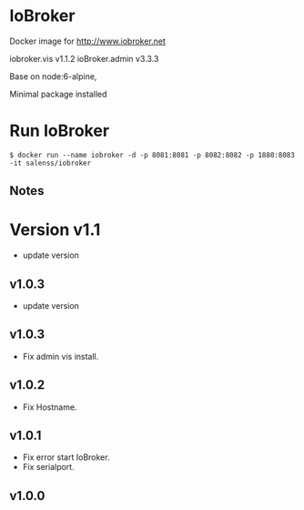 
# IoBroker  

Docker image for http://www.iobroker.net  

 iobroker.vis v1.1.2
 ioBroker.admin v3.3.3

Base on node:6-alpine,

Minimal package installed

# Run IoBroker
```
$ docker run --name iobroker -d -p 8081:8081 -p 8082:8082 -p 1880:8083 -it salenss/iobroker
```

## Notes

# Version v1.1
* update version
## v1.0.3
* update version
## v1.0.3
* Fix admin vis install.
## v1.0.2
* Fix Hostname.
## v1.0.1
* Fix error start IoBroker.
* Fix serialport.
## v1.0.0
